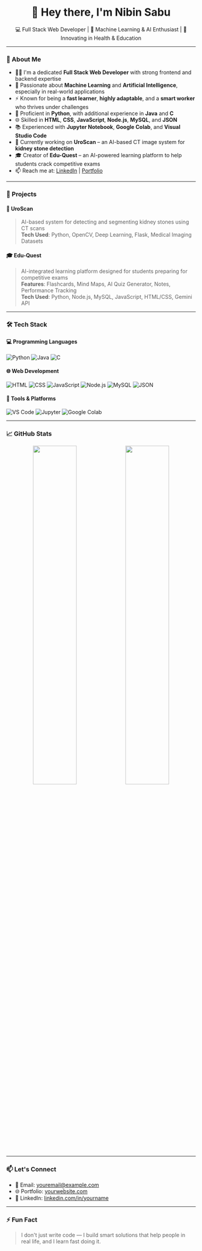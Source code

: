 
<h1 align="center">👋 Hey there, I'm Nibin Sabu</h1>
<p align="center">
  💻 Full Stack Web Developer | 🤖 Machine Learning & AI Enthusiast | 🧬 Innovating in Health & Education
</p>

---

### 🚀 About Me

- 👨‍💻 I'm a dedicated **Full Stack Web Developer** with strong frontend and backend expertise  
- 🧠 Passionate about **Machine Learning** and **Artificial Intelligence**, especially in real-world applications  
- ⚡ Known for being a **fast learner**, **highly adaptable**, and a **smart worker** who thrives under challenges  
- 🐍 Proficient in **Python**, with additional experience in **Java** and **C**  
- 🌐 Skilled in **HTML**, **CSS**, **JavaScript**, **Node.js**, **MySQL**, and **JSON**  
- 📚 Experienced with **Jupyter Notebook**, **Google Colab**, and **Visual Studio Code**  
- 🧪 Currently working on **UroScan** – an AI-based CT image system for **kidney stone detection**  
- 🎓 Creator of **Edu-Quest** – an AI-powered learning platform to help students crack competitive exams  
- 📫 Reach me at: [LinkedIn](https://www.linkedin.com/in/yourname) | [Portfolio](https://yourwebsite.com)

---

### 🧪 Projects

#### 🧬 UroScan
> AI-based system for detecting and segmenting kidney stones using CT scans  
**Tech Used**: Python, OpenCV, Deep Learning, Flask, Medical Imaging Datasets

#### 🎓 Edu-Quest
> AI-integrated learning platform designed for students preparing for competitive exams  
**Features**: Flashcards, Mind Maps, AI Quiz Generator, Notes, Performance Tracking  
**Tech Used**: Python, Node.js, MySQL, JavaScript, HTML/CSS, Gemini API

---

### 🛠️ Tech Stack

#### 💻 Programming Languages
![Python](https://img.shields.io/badge/Python-FFD43B?style=flat-square&logo=python&logoColor=blue)
![Java](https://img.shields.io/badge/Java-red?style=flat-square&logo=java)
![C](https://img.shields.io/badge/C-blue?style=flat-square&logo=c)

#### 🌐 Web Development
![HTML](https://img.shields.io/badge/HTML5-E34F26?style=flat-square&logo=html5&logoColor=white)
![CSS](https://img.shields.io/badge/CSS3-1572B6?style=flat-square&logo=css3&logoColor=white)
![JavaScript](https://img.shields.io/badge/JavaScript-F7DF1E?style=flat-square&logo=javascript&logoColor=black)
![Node.js](https://img.shields.io/badge/Node.js-339933?style=flat-square&logo=nodedotjs&logoColor=white)
![MySQL](https://img.shields.io/badge/MySQL-005C84?style=flat-square&logo=mysql&logoColor=white)
![JSON](https://img.shields.io/badge/JSON-000000?style=flat-square&logo=json&logoColor=white)

#### 🧰 Tools & Platforms
![VS Code](https://img.shields.io/badge/VSCode-007ACC?style=flat-square&logo=visual-studio-code&logoColor=white)
![Jupyter](https://img.shields.io/badge/Jupyter-F37626?style=flat-square&logo=jupyter&logoColor=white)
![Google Colab](https://img.shields.io/badge/Google_Colab-F9AB00?style=flat-square&logo=google-colab&logoColor=black)

---

### 📈 GitHub Stats

<p align="center">
  <img src="https://github-readme-stats.vercel.app/api?username=NibinSabu&show_icons=true&theme=radical" width="48%" />
  <img src="https://github-readme-stats.vercel.app/api/top-langs/?username=NibinSabu&layout=compact&theme=radical" width="48%" />
</p>

---

### 📫 Let's Connect

- 📧 Email: youremail@example.com  
- 🌐 Portfolio: [yourwebsite.com](https://yourwebsite.com)  
- 💼 LinkedIn: [linkedin.com/in/yourname](https://linkedin.com/in/yourname)

---

### ⚡ Fun Fact
> I don't just write code — I build smart solutions that help people in real life, and I learn fast doing it.

